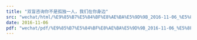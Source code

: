 ```yaml
---
title: "双盲咨询你不是孤独一人，我们在你身边"
src: "wechat/html/%E9%85%B7%E5%84%BF%E8%AE%BA%E5%9D%9B_2016-11-06_%E5%8F%8C%E7%9B%B2%E5%92%A8%E8%AF%A2%E4%BD%A0%E4%B8%8D%E6%98%AF%E5%AD%A4%E7%8B%AC%E4%B8%80%E4%BA%BA%EF%BC%8C%E6%88%91%E4%BB%AC%E5%9C%A8%E4%BD%A0%E8%BA%AB%E8%BE%B9.html"
date: 2016-11-06
pdf: "wechat/pdf/%E9%85%B7%E5%84%BF%E8%AE%BA%E5%9D%9B_2016-11-06_%E5%8F%8C%E7%9B%B2%E5%92%A8%E8%AF%A2%E4%BD%A0%E4%B8%8D%E6%98%AF%E5%AD%A4%E7%8B%AC%E4%B8%80%E4%BA%BA%EF%BC%8C%E6%88%91%E4%BB%AC%E5%9C%A8%E4%BD%A0%E8%BA%AB%E8%BE%B9.pdf"
---
```

